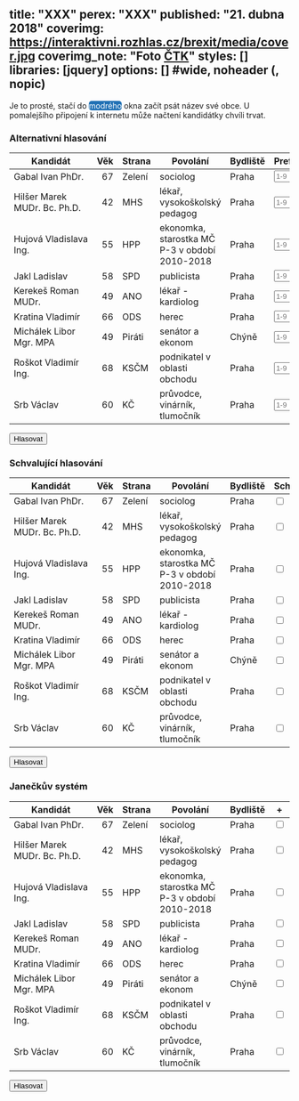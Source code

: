 title: "XXX"
perex: "XXX"
published: "21. dubna 2018"
coverimg: https://interaktivni.rozhlas.cz/brexit/media/cover.jpg
coverimg_note: "Foto <a href='#'>ČTK</a>"
styles: []
libraries: [jquery]
options: [] #wide, noheader (, nopic)
---

Je to prosté, stačí do <span style="background-color: #2171b5;color: white;display: inline;border-radius: 5px;">modrého</span> okna začít psát název své obce. U pomalejšího připojení k internetu může načtení kandidátky chvíli trvat.

<wide>
<div id="container">
<div id="alternativni">

<h3>Alternativní hlasování</h3>
<table>
<thead><tr>
<th>Kandidát</th>
<th align="right">Věk</th>
<th>Strana</th>
<th>Povolání</th>
<th>Bydliště</th>
<th>Preference</th>
</tr>
</thead>
<tbody><tr>
<td>Gabal Ivan PhDr.</td>
<td align="right">67</td>
<td>Zelení</td>
<td>sociolog</td>
<td>Praha</td>
<td><input type="number" min="1" max="9" step="1" placeholder="1-9" class="alternativni" id="1"></td>
</tr>
<tr>
<td>Hilšer Marek MUDr. Bc. Ph.D.</td>
<td align="right">42</td>
<td>MHS</td>
<td>lékař, vysokoškolský pedagog</td>
<td>Praha</td>
<td><input type="number" min="1" max="9" step="1" placeholder="1-9" class="alternativni" id="2"></td>
</tr>
<tr>
<td>Hujová Vladislava Ing.</td>
<td align="right">55</td>
<td>HPP</td>
<td>ekonomka, starostka MČ P-3 v období 2010-2018</td>
<td>Praha</td>
<td><input type="number" min="1" max="9" step="1" placeholder="1-9" class="alternativni" id="3"></td>
</tr>
<tr>
<td>Jakl Ladislav</td>
<td align="right">58</td>
<td>SPD</td>
<td>publicista</td>
<td>Praha</td>
<td><input type="number" min="1" max="9" step="1" placeholder="1-9" class="alternativni" id="4"></td>
</tr>
<tr>
<td>Kerekeš Roman MUDr.</td>
<td align="right">49</td>
<td>ANO</td>
<td>lékař - kardiolog</td>
<td>Praha</td>
<td><input type="number" min="1" max="9" step="1" placeholder="1-9" class="alternativni" id="5"></td>
</tr>
<tr>
<td>Kratina Vladimír</td>
<td align="right">66</td>
<td>ODS</td>
<td>herec</td>
<td>Praha</td>
<td><input type="number" min="1" max="9" step="1" placeholder="1-9" class="alternativni" id="6"></td>
</tr>
<tr>
<td>Michálek Libor Mgr. MPA</td>
<td align="right">49</td>
<td>Piráti</td>
<td>senátor a ekonom</td>
<td>Chýně</td>
<td><input type="number" min="1" max="9" step="1" placeholder="1-9" class="alternativni" id="7"></td>
</tr>
<tr>
<td>Roškot Vladimír Ing.</td>
<td align="right">68</td>
<td>KSČM</td>
<td>podnikatel v oblasti obchodu</td>
<td>Praha</td>
<td><input type="number" min="1" max="9" step="1" placeholder="1-9" class="alternativni" id="8"></td>
</tr>
<tr>
<td>Srb Václav</td>
<td align="right">60</td>
<td>KČ</td>
<td>průvodce, vinárník, tlumočník</td>
<td>Praha</td>
<td><input type="number" min="1" max="9" step="1" placeholder="1-9" class="alternativni" id="9"></td>
</tr>
</tbody></table>

</div>

<div id="hlasovat">
<button type="button" id="hlasovaniAlternativni" onClick="hlasovani('alternativni')">Hlasovat</button>
</div>

</div>
</wide>

<wide>
<div id="container">
<div id="approval">

<h3>Schvalující hlasování</h3>
<table>
<thead><tr>
<th>Kandidát</th>
<th align="right">Věk</th>
<th>Strana</th>
<th>Povolání</th>
<th>Bydliště</th>
<th>Schválení</th>
</tr>
</thead>
<tbody><tr>
<td>Gabal Ivan PhDr.</td>
<td align="right">67</td>
<td>Zelení</td>
<td>sociolog</td>
<td>Praha</td>
<td><input type="checkbox" class="approval" id="1"></td>
</tr>
<tr>
<td>Hilšer Marek MUDr. Bc. Ph.D.</td>
<td align="right">42</td>
<td>MHS</td>
<td>lékař, vysokoškolský pedagog</td>
<td>Praha</td>
<td><input type="checkbox" class="approval" id="2"></td>
</tr>
<tr>
<td>Hujová Vladislava Ing.</td>
<td align="right">55</td>
<td>HPP</td>
<td>ekonomka, starostka MČ P-3 v období 2010-2018</td>
<td>Praha</td>
<td><input type="checkbox" class="approval" id="3"></td>
</tr>
<tr>
<td>Jakl Ladislav</td>
<td align="right">58</td>
<td>SPD</td>
<td>publicista</td>
<td>Praha</td>
<td><input type="checkbox" class="approval" id="4"></td>
</tr>
<tr>
<td>Kerekeš Roman MUDr.</td>
<td align="right">49</td>
<td>ANO</td>
<td>lékař - kardiolog</td>
<td>Praha</td>
<td><input type="checkbox" class="approval" id="5"></td>
</tr>
<tr>
<td>Kratina Vladimír</td>
<td align="right">66</td>
<td>ODS</td>
<td>herec</td>
<td>Praha</td>
<td><input type="checkbox" class="approval" id="6"></td>
</tr>
<tr>
<td>Michálek Libor Mgr. MPA</td>
<td align="right">49</td>
<td>Piráti</td>
<td>senátor a ekonom</td>
<td>Chýně</td>
<td><input type="checkbox" class="approval" id="7"></td>
</tr>
<tr>
<td>Roškot Vladimír Ing.</td>
<td align="right">68</td>
<td>KSČM</td>
<td>podnikatel v oblasti obchodu</td>
<td>Praha</td>
<td><input type="checkbox" class="approval" id="8"></td>
</tr>
<tr>
<td>Srb Václav</td>
<td align="right">60</td>
<td>KČ</td>
<td>průvodce, vinárník, tlumočník</td>
<td>Praha</td>
<td><input type="checkbox" class="approval" id="9"></td>
</tr>
</tbody></table>

</div>

<div id="hlasovat">
<button type="button" id="hlasovaniApproval" onClick="hlasovani('approval')">Hlasovat</button>
</div>

</div>
</wide>

<wide>
<div id="container">
<div id="janecek">

<h3>Janečkův systém</h3>
<table>
<thead><tr>
<th>Kandidát</th>
<th align="right">Věk</th>
<th>Strana</th>
<th>Povolání</th>
<th>Bydliště</th>
<th>+</th>
<th>-</th>
</tr>
</thead>
<tbody><tr>
<td>Gabal Ivan PhDr.</td>
<td align="right">67</td>
<td>Zelení</td>
<td>sociolog</td>
<td>Praha</td>
<td><input type="checkbox" class="janecekplus" id="1" onClick="janecekCall()"></td>
<td><input type="checkbox" class="janecekminus" id="1" onClick="janecekCall()" disabled="true"></td>
</tr>
<tr>
<td>Hilšer Marek MUDr. Bc. Ph.D.</td>
<td align="right">42</td>
<td>MHS</td>
<td>lékař, vysokoškolský pedagog</td>
<td>Praha</td>
<td><input type="checkbox" class="janecekplus" id="2" onClick="janecekCall()"></td>
<td><input type="checkbox" class="janecekminus" id="2" onClick="janecekCall()" disabled="true"></td>
</tr>
<tr>
<td>Hujová Vladislava Ing.</td>
<td align="right">55</td>
<td>HPP</td>
<td>ekonomka, starostka MČ P-3 v období 2010-2018</td>
<td>Praha</td>
<td><input type="checkbox" class="janecekplus" id="3" onClick="janecekCall()"></td>
<td><input type="checkbox" class="janecekminus" id="3" onClick="janecekCall()" disabled="true"></td>
</tr>
<tr>
<td>Jakl Ladislav</td>
<td align="right">58</td>
<td>SPD</td>
<td>publicista</td>
<td>Praha</td>
<td><input type="checkbox" class="janecekplus" id="4" onClick="janecekCall()"></td>
<td><input type="checkbox" class="janecekminus" id="4" onClick="janecekCall()" disabled="true"></td>
</tr>
<tr>
<td>Kerekeš Roman MUDr.</td>
<td align="right">49</td>
<td>ANO</td>
<td>lékař - kardiolog</td>
<td>Praha</td>
<td><input type="checkbox" class="janecekplus" id="5" onClick="janecekCall()"></td>
<td><input type="checkbox" class="janecekminus" id="5" onClick="janecekCall()" disabled="true"></td>
</tr>
<tr>
<td>Kratina Vladimír</td>
<td align="right">66</td>
<td>ODS</td>
<td>herec</td>
<td>Praha</td>
<td><input type="checkbox" class="janecekplus" id="6" onClick="janecekCall()"></td>
<td><input type="checkbox" class="janecekminus" id="6" onClick="janecekCall()" disabled="true"></td>
</tr>
<tr>
<td>Michálek Libor Mgr. MPA</td>
<td align="right">49</td>
<td>Piráti</td>
<td>senátor a ekonom</td>
<td>Chýně</td>
<td><input type="checkbox" class="janecekplus" id="7" onClick="janecekCall()"></td>
<td><input type="checkbox" class="janecekminus" id="7" onClick="janecekCall()" disabled="true"></td>
</tr>
<tr>
<td>Roškot Vladimír Ing.</td>
<td align="right">68</td>
<td>KSČM</td>
<td>podnikatel v oblasti obchodu</td>
<td>Praha</td>
<td><input type="checkbox" class="janecekplus" id="8" onClick="janecekCall()"></td>
<td><input type="checkbox" class="janecekminus" id="8" onClick="janecekCall()" disabled="true"></td>
</tr>
<tr>
<td>Srb Václav</td>
<td align="right">60</td>
<td>KČ</td>
<td>průvodce, vinárník, tlumočník</td>
<td>Praha</td>
<td><input type="checkbox" class="janecekplus" id="9" onClick="janecekCall()"></td>
<td><input type="checkbox" class="janecekminus" id="9" onClick="janecekCall()" disabled="true"></td>
</tr>
</tbody></table>

</div>

<div id="hlasovat">
<button type="button" id="hlasovaniJanecek" onClick="hlasovani('janecek')">Hlasovat</button>
</div>

</div>
</wide>
